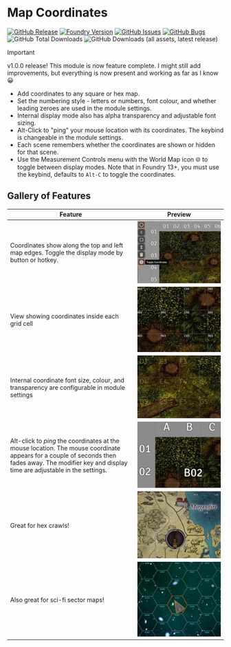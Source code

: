 # Map Coordinates

[![GitHub Release](https://img.shields.io/github/v/release/DC23/map-coords?label=Release&color=blue&logo=GitHub)](https://github.com/DC23/map-coords/releases/latest)
[![Foundry Version](https://img.shields.io/badge/Foundry%20Version-v12+-orange?logo=foundry-virtual-tabletop)](https://foundryvtt.com/)
[![GitHub Issues](https://img.shields.io/github/issues-raw/DC23/map-coords?label=Tasks&logo=GitHub)](https://github.com/DC23/map-coords/issues)
[![GitHub Bugs](https://img.shields.io/github/issues-raw/DC23/map-coords/bug?logo=GitHub&label=Bugs&color=red)](https://github.com/DC23/map-coords/issues?q=is%3Aopen+is%3Aissue+label%3Abug)
![GitHub Total Downloads](https://img.shields.io/github/downloads/DC23/map-coords/total?logo=GitHub&label=Downloads)
![GitHub Downloads (all assets, latest release)](https://img.shields.io/github/downloads/DC23/map-coords/latest/total?logo=GitHub&label=Downloads%3A%20Latest)

> [!IMPORTANT]
> v1.0.0 release! This module is now feature complete. I might still add improvements, but everything is now present and working as far as I know 😀

- Add coordinates to any square or hex map.
- Set the numbering style - letters or numbers, font colour, and whether leading zeroes are used in the module settings.
- Internal display mode also has alpha transparency and adjustable font sizing.
- Alt-Click to "ping" your mouse location with its coordinates. The keybind is changeable in the module settings.
- Each scene remembers whether the coordinates are shown or hidden for that scene.
- Use the Measurement Controls menu with the World Map icon 🌐 to toggle between display modes. Note that in Foundry 13+, you must use the keybind, defaults to `Alt-C` to toggle the coordinates.

## Gallery of Features

| Feature | Preview |
| ------- | ------- |
| Coordinates show along the top and left map edges. Toggle the display mode by button or hotkey. | ![image showing the map display control](./media/toggle1.jpg) |
| View showing coordinates inside each grid cell | ![Coordinates displayed in each grid cell](./media/internal.jpg) |
| Internal coordinate font size, colour, and transparency are configurable in module settings | ![Adjustable font size, colour, and transparency](./media/alpha.jpg) |
| Alt-click to *ping* the coordinates at the mouse location. The mouse coordinate appears for a couple of seconds then fades away. The modifier key and display time are adjustable in the settings. | ![Alt-click to ping mouse coordinates](./media/alt-click-to-ping-coordinates.jpg) |
| Great for hex crawls! | ![Great for hex crawls!](./media/hex-crawl.jpg) |
| Also great for sci-fi sector maps! | ![Also great for sci-fi sector maps! ](./media/space-sector-map.jpg) |
